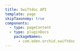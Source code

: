 ```yaml
---
title: Swiftdoc API
template: page
skipTaxonomy: true
components:
  - type: pageContent
  - type: pluginDocs
    packageNames: 
      - com.eden.orchid.swiftdoc
---
```

